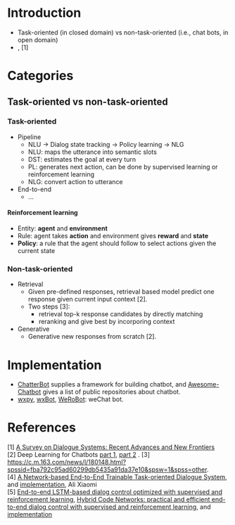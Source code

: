 # Introduction
- Task-oriented (in closed domain) vs non-task-oriented (i.e., chat bots, in open domain)
- ,  [1]

# Categories
## Task-oriented vs non-task-oriented
### Task-oriented
- Pipeline
  - NLU -> Dialog state tracking -> Policy learning -> NLG
  - NLU: maps the utterance into semantic slots
  - DST: estimates the goal at every turn
  - PL: generates next action, can be done by supervised learning or reinforcement learning
  - NLG: convert action to utterance
- End-to-end
  - ...
#### Reinforcement learning
  - Entity: **agent** and **environment** 
  - Rule: agent takes **action** and environment gives **reward** and **state**
  - **Policy**: a rule that the agent should follow to select actions given the current state
### Non-task-oriented
- Retrieval  
  - Given pre-defined responses, retrieval based model predict one response given current input context [2].
  - Two steps [3]:  
    - retrieval top-k response candidates by directly matching
    - reranking and give best by incorporing context
- Generative  
  - Generative new responses from scratch [2].

# Implementation
- [ChatterBot](https://github.com/gunthercox/ChatterBot) supplies a framework for building chatbot, and [Awesome-Chatbot](https://github.com/fendouai/Awesome-Chatbot) gives a list of public repositories about chatbot.
- [wxpy](https://github.com/youfou/wxpy), [wxBot](https://github.com/liuwons/wxBot), [WeRoBot](https://github.com/offu/WeRoBot): weChat bot.

# References
[1] [A Survey on Dialogue Systems: Recent Advances and New Frontiers](https://arxiv.org/pdf/1711.01731.pdf)  
[2] Deep Learning for Chatbots [part 1](http://www.wildml.com/2016/04/deep-learning-for-chatbots-part-1-introduction/), [part 2](http://www.wildml.com/2016/07/deep-learning-for-chatbots-2-retrieval-based-model-tensorflow/) . 
[3] https://c.m.163.com/news/l/180148.html?spssid=fba792c95ad60299db5435a91da37e10&spsw=1&spss=other.  
[4] [A Network-based End-to-End Trainable Task-oriented Dialogue System](http://mi.eng.cam.ac.uk/~sjy/papers/wgmv17.pdf), and [implementation](https://github.com/shawnwun/NNDIAL), Ali Xiaomi  
[5] [End-to-end LSTM-based dialog control optimized with supervised and reinforcement learning](https://arxiv.org/pdf/1606.01269.pdf), [Hybrid Code Networks: practical and efficient end-to-end dialog control with supervised and reinforcement learning](https://arxiv.org/pdf/1702.03274.pdf), and [implementation](https://github.com/voicy-ai/DialogStateTracking)

